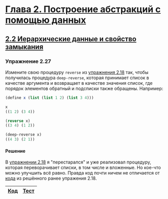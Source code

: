 # [Глава 2. Построение абстракций с помощью данных](index.md#Глава-2-Построение-абстракций-с-помощью-данных)
## [2.2 Иерархические данные и свойство замыкания](index.md#22-Иерархические-данные-и-свойство-замыкания)

### Упражнение 2.27
Измените свою процедуру `reverse` из
[упражнения 2.18](exercise_2_18.md#Упражнение-218) так, чтобы получилась
процедура `deep-reverse`, которая принимает список в качестве аргумента и
возвращает в качестве значения список, где порядок элементов обратный и
подсписки также обращены. Например:

```scheme
(define x (list (list 1 2) (list 3 4)))

x
((1 2) (3 4))

(reverse x)
((3 4) (1 2))

(deep-reverse x)
((4 3) (2 1))
```

#### Решение
В [упражнении 2.18](exercise_2_18.md#Упражнение-218) я "перестарался" и уже
реализовал процедуру, которая переворачивает списки, в том числе и вложенные.
Но кое-что можно улучшить всё равно. Правда код почти ничем не отличается от
[кода](../../src/chapter02/exercise_2_18.rkt) из решённого ранее упражения 2.18.

[Код](../../src/chapter02/exercise_2_27.rkt) | [Тест](../../test/chapter02/test_exercise_2_27.rkt)
--- | ---
